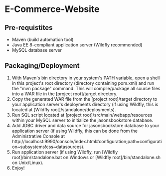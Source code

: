 # E-Commerce-Website

Pre-requistites
----------------
- Maven (build automation tool)
- Java EE 8-compliant application server (Wildfly recommended)
- MySQL database server

Packaging/Deployment
---------------------
1. With Maven's bin directory in your system's PATH variable, open a shell in this project's root directory (directory containing pom.xml) and run the "mvn package" command. This will compile/package all source files into a WAR file in the [project root]/target directory.
2. Copy the generated WAR file from the [project root]/target directory to your application server's deployments directory (if using Wildfly, this is located at [Wildfly root]/standalone/deployments).
3. Run SQL script located at [project root]/src/main/webapp/resources within your MySQL server to initialize the jasonsbookstore database.
4. Add JDBC driver and data source for jasonsbookstore database to your application server (if using Wildfly, this can be done from the Administrative Console at http://localhost:9990/console/index.html#configuration;path=configuration~subsystems!css~datasources).
5. Run application server (if using Wildfly, run [Wildfly root]/bin/standalone.bat on Windows or [Wildfly root]/bin/standalone.sh on Unix/Linux).
6. Enjoy!
